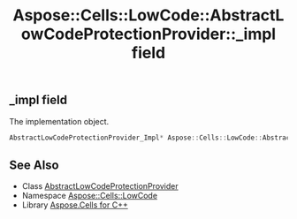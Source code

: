 ﻿---
title: Aspose::Cells::LowCode::AbstractLowCodeProtectionProvider::_impl field
linktitle: _impl
second_title: Aspose.Cells for C++ API Reference
description: 'Aspose::Cells::LowCode::AbstractLowCodeProtectionProvider::_impl field. The implementation object in C++.'
type: docs
weight: 1200
url: /cpp/aspose.cells.lowcode/abstractlowcodeprotectionprovider/_impl/
---
## _impl field


The implementation object.

```cpp
AbstractLowCodeProtectionProvider_Impl* Aspose::Cells::LowCode::AbstractLowCodeProtectionProvider::_impl
```

## See Also

* Class [AbstractLowCodeProtectionProvider](../)
* Namespace [Aspose::Cells::LowCode](../../)
* Library [Aspose.Cells for C++](../../../)
